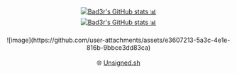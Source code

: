 <div align="center">
  <a href="https://github.com/bad3r">
    <img src="https://github-readme-stats.vercel.app/api?username=Bad3r&theme=github_dark_dimmed&show_icons=true&hide_border=false" alt="Bad3r's GitHub stats 📊">
  </a>
</div>

<div align="center">
  <a href="https://gist.github.com/Bad3r">
    <img src="https://github-readme-streak-stats.herokuapp.com/?user=bad3r&theme=github_dark_dimmed&show_icons=true" alt="Bad3r's GitHub stats 📊">
  </a>
</div>

<div align="center">
    <br>
    ![image](https://github.com/user-attachments/assets/e3607213-5a3c-4e1e-816b-9bbce3dd83ca)
    <br>
</div>

<div align="center">
    <br>
    🌐 <a href="https://unsigned.sh">Unsigned.sh</a>
    <br>
</div>
